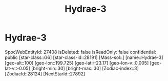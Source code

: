 ﻿---
title: "Hydrae-3"
location: [-23.17,199.725,100]
type: Station
tags:
- astro/Star

---

# Hydrae-3

SpocWebEntityId: 27408
isDeleted: false
isReadOnly: false
confidential: public
[star-class::G6]
[star-class-id::28191]
[Mass-sol::]
[name::Hydrae-3]
[geo-alt::100]
[geo-lon::199.725]
[geo-lat::-23.17]
[geo-lon-v::0.005]
[geo-lat-v::-0.05]
[bright-min::30]
[bright-max::30]
[Zodiac-index::3]
[ZodiacId::28124]
[NextStarId::27892]

